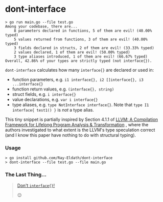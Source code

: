 # dont-interface

```
> go run main.go --file test.go
Among your codebase, there are...
    8 parameters declared in functions, 5 of them are evil! (40.00% typed)
    5 values returned from functions, 3 of them are evil! (40.00% typed)
    3 fields declared in structs, 2 of them are evil! (33.33% typed)
    2 values declared, 1 of them are evil! (50.00% typed)
    3 type aliases introduced, 1 of them are evil! (66.67% typed)
Overall, 42.86% of your types are strictly typed (not interface{}).
```

`dont-interface` calculates how many `interface{}` are declared or used in:

- function parameters, e.g. `i1 interface{}, i2 []interface{}, i3 ...interface{}`
- function return values, e.g. `(interface{}, string)`
- struct fields, e.g. `i interface{}`
- value declarations, e.g. `var i interface{}`
- type aliases, e.g. `type NotInterface interface{}`. Note that `type I1 interface{ test1() }` is _not_ a type alias.

This tiny snippet is partially inspired by Section 4.1.1
of [LLVM: A Compilation Framework for Lifelong Program Analysis & Transformation](https://doi.org/10.1109/CGO.2004.1281665)
, where the authors investigated to what extent is the LLVM's type speculation correct (and I know this paper have
nothing to do with structural typing).

### Usage

```
> go install github.com/Ray-Eldath/dont-interface
> dont-interface --file test.go --file main.go
```

### The Last Thing...

> [Don't `interface{}`!](https://youtu.be/yWeuUwpEQfs)
>
> :wink:
